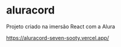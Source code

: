 # aluracord

Projeto criado na imersão React com a Alura

https://aluracord-seven-sooty.vercel.app/
